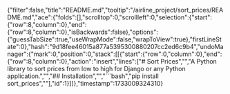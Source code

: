 {"filter":false,"title":"README.md","tooltip":"/airline_project/sort_prices/README.md","ace":{"folds":[],"scrolltop":0,"scrollleft":0,"selection":{"start":{"row":8,"column":0},"end":{"row":8,"column":0},"isBackwards":false},"options":{"guessTabSize":true,"useWrapMode":false,"wrapToView":true},"firstLineState":0},"hash":"9d18fee46015a877a5395300880207cc2ed6c9b4","undoManager":{"mark":0,"position":0,"stack":[[{"start":{"row":0,"column":0},"end":{"row":8,"column":0},"action":"insert","lines":["# Sort Prices","","A Python library to sort prices from low to high for Django or any Python application.","","## Installation","","```bash","pip install sort_prices",""],"id":1}]]},"timestamp":1733009324310}